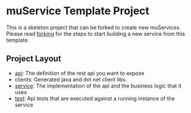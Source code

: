 muService Template Project
==========================

This is a skeleton project that can be forked to create new muServices. Please read [forking](doc/FORKING.md) for the 
steps to start building a new service from this template.

Project Layout
--------------

* [api](doc/API.md): The definition of the rest api you want to expose
* clients: Generated java and dot net client libs.
* [service](doc/SERVICE.MD): The implementation of the api and the business logic that it uses
* [test](doc/TEST.md): Api tests that are executed against a running instance of the service